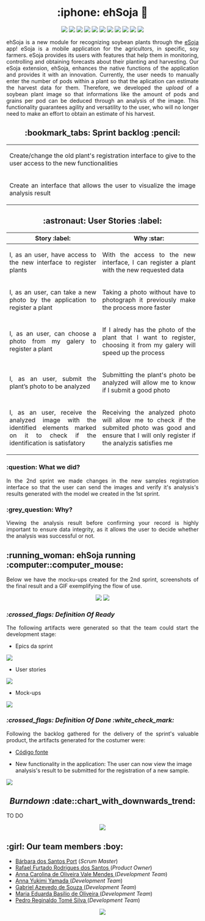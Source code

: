 
<h1 align="center">:iphone: ehSoja 🌱</h1>

<p align="center">
    <img src="https://img.shields.io/badge/TensorFlow-FF6F00?style=for-the-badge&logo=tensorflow&logoColor=white"/>
    <img src="https://img.shields.io/badge/Keras-%23D00000.svg?style=for-the-badge&logo=Keras&logoColor=white"/>
    <img src="https://img.shields.io/badge/React_Native-20232A?style=for-the-badge&logo=react&logoColor=61DAFB"/>
    <img src="https://img.shields.io/badge/TypeScript-007ACC?style=for-the-badge&logo=typescript&logoColor=white"/>
    <img src="https://img.shields.io/badge/Python-3776AB?style=for-the-badge&logo=python&logoColor=white"/>
    <img src="https://img.shields.io/badge/Flask-000000?style=for-the-badge&logo=flask&logoColor=white"/>
    <img src="https://img.shields.io/badge/Node.js-43853D?style=for-the-badge&logo=node.js&logoColor=white"/>
    <img src="https://img.shields.io/badge/nestjs-%23E0234E.svg?style=for-the-badge&logo=nestjs&logoColor=white"/>
    <img src="https://img.shields.io/badge/PostgreSQL-316192?style=for-the-badge&logo=postgresql&logoColor=white"/>
    <img src="https://img.shields.io/badge/Firebase-039BE5?style=for-the-badge&logo=Firebase&logoColor=white"/>
    <img src="https://img.shields.io/badge/redis-%23DD0031.svg?&style=for-the-badge&logo=redis&logoColor=white"/>
</p>

<p align="justify">
ehSoja is a new module for recognizing soybean plants through the <a href="https://github.com/cluster-8/esoja-mobile">eSoja</a> app! eSoja is a mobile application for the agricultors, in specific, soy farmers. eSoja provides its users with features that help them in monitoring, controlling and obtaining forecasts about their planting and harvesting. Our eSoja extension, ehSoja, enhances the native functions of the application and provides it with an innovation. Currently, the user needs to manually enter the number of pods within a plant so that the aplication can estimate the harvest data for them. Therefore, we developed the <i>upload</i> of a soybean plant image so that informations like the amount of pods and grains per pod can be deduced through an analysis of the image. This functionality guarantees agility and versatility to the user, who will no longer need to make an effort to obtain an estimate of his harvest.
</p>
  

<h2 align="center">:bookmark_tabs: Sprint backlog :pencil:</h2>
<table>
    <tr>
        <td width="1000px"><p align="justify">Create/change the old plant's registration interface to give to the user access to the new functionalities</p></td>
    </tr>
    <tr>
        <td><p align="justify">Create an interface that allows the user to visualize the image analysis result</p></td>
    </tr>
</table>

<h2 align="center">:astronaut: User Stories :label:</h2>
<table>
    <thead>
        <th>Story :label:</th>
        <th>Why :star:</th>
    </thead>
    <tr>
        <td><p align="justify">I, as an user, have access to the new interface to register plants</p></td>
        <td><p align="justify">With the access to the new interface, I can register a plant with the new requested data</p></td>
    </tr>
    <tr>
        <td><p align="justify">I, as an user, can take a new photo by the application to register a plant</p></td>
        <td><p align="justify">Taking a photo without have to photograph it previously make the process more faster</p></td>
    </tr>
    <tr>
        <td><p align="justify">I, as an user, can choose a photo from my galery to register a plant</p></td>
        <td><p align="justify">If I alredy has the photo of the plant that I want to register, choosing it from my galery will speed up the process</p></td>
    </tr>
    <tr>
        <td><p align="justify">I, as an user, submit the plant’s photo to be analyzed</p></td>
        <td><p align="justify">Submitting the plant's photo be analyzed will allow me to know if I submit a good photo</p></td>
    </tr>
    <tr>
        <td><p align="justify">I, as an user, receive the analyzed image with the identified elements marked on it
to check if the identification is satisfatory</p></td>
        <td><p align="justify">Receiving the analyzed photo will allow me to check if the submited photo was good and ensure that I will only register if the analyzis satisfies me</p></td>
    </tr>
</table>

  <h3>:question: What we did?</h3>
  <p align="justify">In the 2nd sprint we made changes in the new samples registration interface so that the user can send the images and verify it's analysis's results generated with the model we created in the 1st sprint.
  </p>

  <h3>:grey_question: Why?</h3>
  <p align="justify">Viewing the analysis result before confirming your record is highly important to ensure data integrity, as it allows the user to decide whether the analysis was successful or not.</p>
  
<h2>:running_woman: ehSoja running :computer::computer_mouse:</h2>
<p align="justify">Below we have the mocku-ups created for the 2nd sprint, screenshots of the final result and a GIF exemplifying the flow of use.</p>
<p align="center">
  <img src="https://github.com/barbaraport/softtelie-ehsoja/blob/main/docs/Mockups/after/confirmacao.png"/>
  <img src="https://github.com/barbaraport/softtelie-ehsoja/blob/main/docs/Mockups/after/registro.png"/>
</p>
  
<h3><i>:crossed_flags: Definition Of Ready</i></h3>
<p align="justify">The following artifacts were generated so that the team could start the development stage:</p>

- Epics da sprint
<img src="https://github.com/barbaraport/softtelie-ehsoja/blob/main/docs/Mockups/after/registro.png"/>

- User stories
<img src="https://github.com/barbaraport/softtelie-ehsoja/blob/main/docs/Mockups/after/registro.png"/>

- Mock-ups
<img src="https://github.com/barbaraport/softtelie-ehsoja/blob/main/docs/Mockups/after/registro.png"/>

<h3><i>:crossed_flags: Definition Of Done :white_check_mark:</i></h3>
<p align="justify">Following the backlog gathered for the delivery of the sprint's valuable product, the artifacts generated for the costumer were:</p>

- [Código fonte](https://github.com/barbaraport/softtelie-ehsoja/tree/main/src)

- New functionality in the application: The user can now view the image analysis's result to be submitted for the registration of a new sample.
<img src="https://github.com/barbaraport/softtelie-ehsoja/blob/main/docs/Mockups/after/registro.png"/>

<h2 align="center"><i>Burndown</i> :date::chart_with_downwards_trend:</h3>
<p align="justify">TO DO</p>
<p align="center">
  <img src="https://github.com/barbaraport/softtelie-ehsoja/blob/main/docs/Burndown/sprint_2.png"/>
</p>
  
<h2>:girl: Our team members :boy:</h2>
<ul>
    <li><a href="https://www.linkedin.com/in/b%C3%A1rbara-port-402158198/">Bárbara dos Santos Port</a> (<i>Scrum Master</i>)</li>
    <li><a href="https://www.linkedin.com/in/rafael-furtado-613a9712a/">Rafael Furtado Rodrigues dos Santos </a>(<i>Product Owner</i>)</li>
        <li><a href="https://www.linkedin.com/in/anna-carolina-de-oliveira-vale-mendes-372411b3">Anna Carolina de Oliveira Vale Mendes </a>(<i>Development Team</i>)</li>
    <li><a href="https://www.linkedin.com/in/anna-yukimi-yamada-6ba23b149/">Anna Yukimi Yamada </a>(<i>Development Team</i>)</li>
    <li><a href="https://www.linkedin.com/in/gabrielsouzati/">Gabriel Azevedo de Souza </a>(<i>Development Team</i>)</li>
    <li><a href="https://www.linkedin.com/in/mariaeduarda-oliveira/">Maria Eduarda Basílio de Oliveira </a>(<i>Development Team</i>)</li>
    <li><a href="https://www.linkedin.com/in/pedro-silva-18720b236/">Pedro Reginaldo Tomé Silva </a>(<i>Development Team</i>)</li>
</ul>
  
<p align="center">
  <img src="http://ForTheBadge.com/images/badges/built-with-love.svg"/>
</p>
